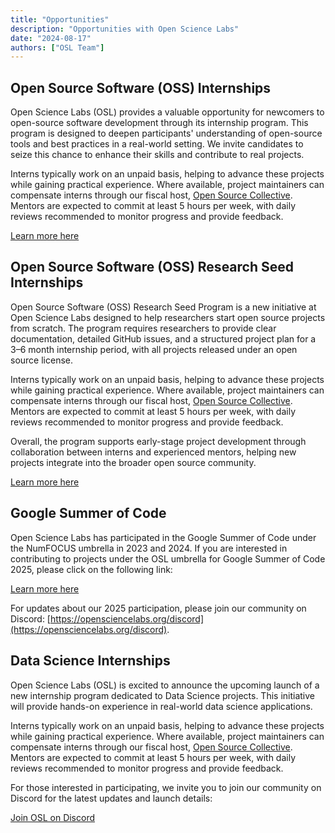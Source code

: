 ```yaml
---
title: "Opportunities"
description: "Opportunities with Open Science Labs"
date: "2024-08-17"
authors: ["OSL Team"]
---
```


## Open Source Software (OSS) Internships

Open Science Labs (OSL) provides a valuable opportunity for newcomers to
open-source software development through its internship program. This program is
designed to deepen participants' understanding of open-source tools and best
practices in a real-world setting. We invite candidates to seize this chance to
enhance their skills and contribute to real projects.

Interns typically work on an unpaid basis, helping to advance these projects
while gaining practical experience. Where available, project maintainers can
compensate interns through our fiscal host,
[Open Source Collective](https://opencollective.com/osl). Mentors are expected
to commit at least 5 hours per week, with daily reviews recommended to monitor
progress and provide feedback.

<a href="/opportunities/internships/oss" class="btn btn-primary">Learn more
here</a>

## Open Source Software (OSS) Research Seed Internships

Open Source Software (OSS) Research Seed Program is a new initiative at Open
Science Labs designed to help researchers start open source projects from
scratch. The program requires researchers to provide clear documentation,
detailed GitHub issues, and a structured project plan for a 3–6 month internship
period, with all projects released under an open source license.

Interns typically work on an unpaid basis, helping to advance these projects
while gaining practical experience. Where available, project maintainers can
compensate interns through our fiscal host,
[Open Source Collective](https://opencollective.com/osl). Mentors are expected
to commit at least 5 hours per week, with daily reviews recommended to monitor
progress and provide feedback.

Overall, the program supports early-stage project development through
collaboration between interns and experienced mentors, helping new projects
integrate into the broader open source community.

<a href="/opportunities/internships/oss-research-seed" class="btn btn-danger">Learn
more here</a>

## Google Summer of Code

Open Science Labs has participated in the Google Summer of Code under the
NumFOCUS umbrella in 2023 and 2024. If you are interested in contributing to
projects under the OSL umbrella for Google Summer of Code 2025, please click on
the following link:

<a href="/opportunities/gsoc" class="btn btn-warning">Learn more here</a>

For updates about our 2025 participation, please join our community on Discord:
[https://opensciencelabs.org/discord](https://opensciencelabs.org/discord).

## Data Science Internships

Open Science Labs (OSL) is excited to announce the upcoming launch of a new
internship program dedicated to Data Science projects. This initiative will
provide hands-on experience in real-world data science applications.

Interns typically work on an unpaid basis, helping to advance these projects
while gaining practical experience. Where available, project maintainers can
compensate interns through our fiscal host,
[Open Source Collective](https://opencollective.com/osl). Mentors are expected
to commit at least 5 hours per week, with daily reviews recommended to monitor
progress and provide feedback.

For those interested in participating, we invite you to join our community on
Discord for the latest updates and launch details:

<a href="https://opensciencelabs.org/discord" class="btn btn-success">Join OSL
on Discord</a>

